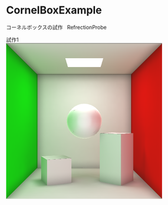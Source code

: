 # CornelBoxExample
コーネルボックスの試作  
RefrectionProbe
 
  
  試作1  
   ![Alt text](/CornellBoxExample/ExmpleImage/Exaple1.png)  
